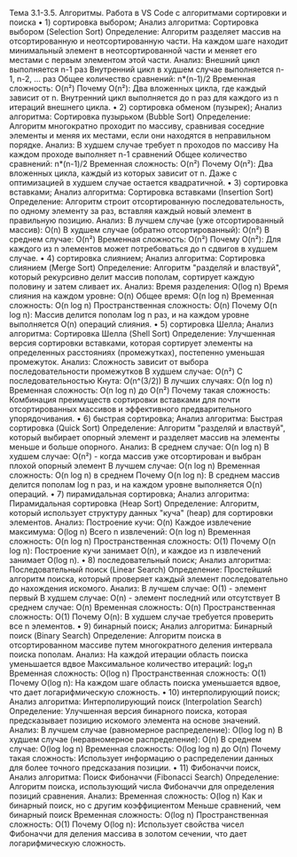 Тема 3.1-3.5. Алгоритмы. Работа в VS Code с алгоритмами сортировки и поиска
  • 1) сортировка выбором;
Анализ алгоритма: Сортировка выбором (Selection Sort)
Определение: Алгоритм разделяет массив на отсортированную и неотсортированную части. На каждом шаге находит минимальный элемент в неотсортированной части и меняет его местами с первым элементом этой части.
Анализ:
Внешний цикл выполняется n-1 раз
Внутренний цикл в худшем случае выполняется n-1, n-2, ... раз
Общее количество сравнений: n*(n-1)/2
Временная сложность: O(n²)
Почему O(n²): Два вложенных цикла, где каждый зависит от n. Внутренний цикл выполняется до n раз для каждого из n итераций внешнего цикла.
  • 2) сортировка обменом (пузырек);
Анализ алгоритма: Сортировка пузырьком (Bubble Sort)
Определение: Алгоритм многократно проходит по массиву, сравнивая соседние элементы и меняя их местами, если они находятся в неправильном порядке.
Анализ:
В худшем случае требует n проходов по массиву
На каждом проходе выполняет n-1 сравнений
Общее количество сравнений: n*(n-1)/2
Временная сложность: O(n²)
Почему O(n²): Два вложенных цикла, каждый из которых зависит от n. Даже с оптимизацией в худшем случае остается квадратичной.
  • 3) сортировка вставками;
Анализ алгоритма: Сортировка вставками (Insertion Sort)
Определение: Алгоритм строит отсортированную последовательность, по одному элементу за раз, вставляя каждый новый элемент в правильную позицию.
Анализ:
В лучшем случае (уже отсортированный массив): O(n)
В худшем случае (обратно отсортированный): O(n²)
В среднем случае: O(n²)
Временная сложность: O(n²)
Почему O(n²): Для каждого из n элементов может потребоваться до n сдвигов в худшем случае.
  • 4) сортировка слиянием;
Анализ алгоритма: Сортировка слиянием (Merge Sort)
Определение: Алгоритм "разделяй и властвуй", который рекурсивно делит массив пополам, сортирует каждую половину и затем сливает их.
Анализ:
Время разделения: O(log n)
Время слияния на каждом уровне: O(n)
Общее время: O(n log n)
Временная сложность: O(n log n)
Пространственная сложность: O(n)
Почему O(n log n): Массив делится пополам log n раз, и на каждом уровне выполняется O(n) операций слияния.
  • 5) сортировка Шелла;
Анализ алгоритма: Сортировка Шелла (Shell Sort)
Определение: Улучшенная версия сортировки вставками, которая сортирует элементы на определенных расстояниях (промежутках), постепенно уменьшая промежуток.
Анализ:
Сложность зависит от выбора последовательности промежутков
В худшем случае: O(n²)
С последовательностью Кнута: O(n^(3/2))
В лучших случаях: O(n log n)
Временная сложность: O(n log n) до O(n²)
Почему такая сложность: Комбинация преимуществ сортировки вставками для почти отсортированных массивов и эффективного предварительного упорядочивания.
• 6) быстрая сортировка;
Анализ алгоритма: Быстрая сортировка (Quick Sort)
Определение: Алгоритм "разделяй и властвуй", который выбирает опорный элемент и разделяет массив на элементы меньше и больше опорного.
Анализ:
В среднем случае: O(n log n)
В худшем случае: O(n²) - когда массив уже отсортирован и выбран плохой опорный элемент
В лучшем случае: O(n log n)
Временная сложность: O(n log n) в среднем
Почему O(n log n): В среднем массив делится пополам log n раз, и на каждом уровне выполняется O(n) операций.
• 7) пирамидальная сортировка;
Анализ алгоритма: Пирамидальная сортировка (Heap Sort)
Определение: Алгоритм, который использует структуру данных "куча" (heap) для сортировки элементов.
Анализ:
Построение кучи: O(n)
Каждое извлечение максимума: O(log n)
Всего n извлечений: O(n log n)
Временная сложность: O(n log n)
Пространственная сложность: O(1)
Почему O(n log n): Построение кучи занимает O(n), и каждое из n извлечений занимает O(log n).
• 8) последовательный поиск;
Анализ алгоритма: Последовательный поиск (Linear Search)
Определение: Простейший алгоритм поиска, который проверяет каждый элемент последовательно до нахождения искомого.
Анализ:
В лучшем случае: O(1) - элемент первый
В худшем случае: O(n) - элемент последний или отсутствует
В среднем случае: O(n)
Временная сложность: O(n)
Пространственная сложность: O(1)
Почему O(n): В худшем случае требуется проверить все n элементов.
• 9) бинарный поиск;
Анализ алгоритма: Бинарный поиск (Binary Search)
Определение: Алгоритм поиска в отсортированном массиве путем многократного деления интервала поиска пополам.
Анализ:
На каждой итерации область поиска уменьшается вдвое
Максимальное количество итераций: log₂n
Временная сложность: O(log n)
Пространственная сложность: O(1)
Почему O(log n): На каждом шаге область поиска уменьшается вдвое, что дает логарифмическую сложность.
• 10) интерполирующий поиск;
Анализ алгоритма: Интерполирующий поиск (Interpolation Search)
Определение: Улучшенная версия бинарного поиска, которая предсказывает позицию искомого элемента на основе значений.
Анализ:
В лучшем случае (равномерное распределение): O(log log n)
В худшем случае (неравномерное распределение): O(n)
В среднем случае: O(log log n)
Временная сложность: O(log log n) до O(n)
Почему такая сложность: Использует информацию о распределении данных для более точного предсказания позиции.
• 11) Фибоначчи поиск,
Анализ алгоритма: Поиск Фибоначчи (Fibonacci Search)
Определение: Алгоритм поиска, использующий числа Фибоначчи для определения позиций сравнения.
Анализ:
Временная сложность: O(log n)
Как и бинарный поиск, но с другим коэффициентом
Меньше сравнений, чем бинарный поиск
Временная сложность: O(log n)
Пространственная сложность: O(1)
Почему O(log n): Использует свойства чисел Фибоначчи для деления массива в золотом сечении, что дает логарифмическую сложность.
